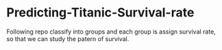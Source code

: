 # Predicting-Titanic-Survival-rate
Following repo classify into groups and each group is assign survival rate, so that we can study the patern of survival.
